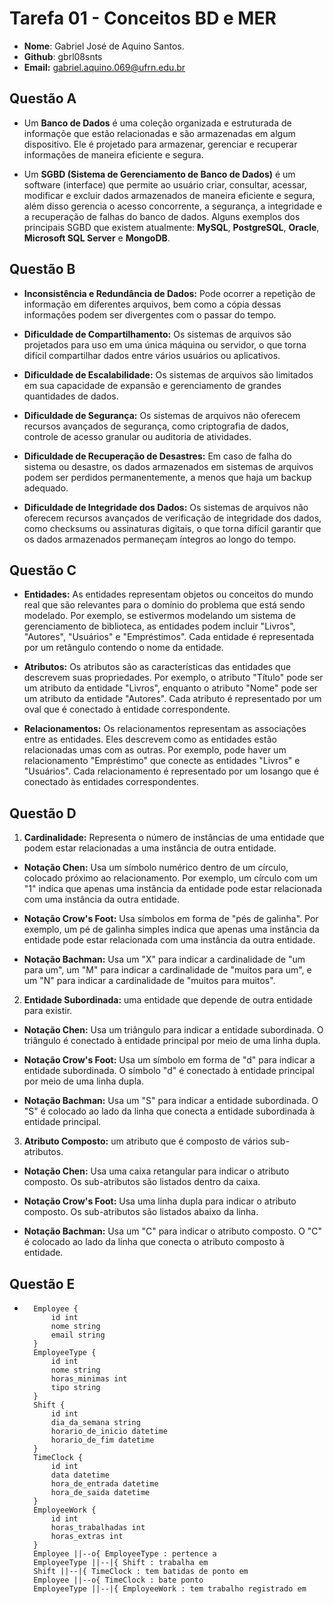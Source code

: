 # __Tarefa 01 - Conceitos BD e MER__

* __Nome__: Gabriel José de Aquino Santos.
* __Github__: gbrl08snts
* __Email:__ gabriel.aquino.069@ufrn.edu.br

## __Questão A__

* Um __Banco de Dados__ é uma coleção organizada e estruturada de informaçõe que estão relacionadas e são armazenadas em algum dispositivo. Ele é projetado para
armazenar, gerenciar e recuperar informações de maneira eficiente e segura.

* Um __SGBD (Sistema de Gerenciamento de Banco de Dados)__ é um software (interface) que permite ao usuário criar, consultar, acessar, modificar e excluir dados 
armazenados de maneira eficiente e segura, além disso gerencia o acesso concorrente, a segurança, a integridade e a recuperação de falhas do banco de dados. Alguns 
exemplos dos principais SGBD que existem atualmente: __MySQL__, __PostgreSQL__, __Oracle__, __Microsoft SQL Server__ e __MongoDB__.

## __Questão B__

* __Inconsistência e Redundância de Dados:__ Pode ocorrer a repetição de informação em diferentes arquivos, bem como a cópia dessas informações podem ser divergentes 
com o passar do tempo.

* __Dificuldade de Compartilhamento:__ Os sistemas de arquivos são projetados para uso em uma única máquina ou servidor, o que torna difícil compartilhar dados entre 
vários usuários ou aplicativos.

* __Dificuldade de Escalabilidade:__ Os sistemas de arquivos são limitados em sua capacidade de expansão e gerenciamento de grandes quantidades de dados.

* __Dificuldade de Segurança:__ Os sistemas de arquivos não oferecem recursos avançados de segurança, como criptografia de dados, controle de acesso granular ou 
auditoria de atividades.

* __Dificuldade de Recuperação de Desastres:__ Em caso de falha do sistema ou desastre, os dados armazenados em sistemas de arquivos podem ser perdidos 
permanentemente, a menos que haja um backup adequado.

* __Dificuldade de Integridade dos Dados:__ Os sistemas de arquivos não oferecem recursos avançados de verificação de integridade dos dados, como checksums ou 
assinaturas digitais, o que torna difícil garantir que os dados armazenados permaneçam íntegros ao longo do tempo.

## __Questão C__

* __Entidades:__ As entidades representam objetos ou conceitos do mundo real que são relevantes para o domínio do problema que está sendo modelado. Por exemplo, se 
estivermos modelando um sistema de gerenciamento de biblioteca, as entidades podem incluir "Livros", "Autores", "Usuários" e "Empréstimos". Cada entidade é 
representada por um retângulo contendo o nome da entidade.

* __Atributos:__ Os atributos são as características das entidades que descrevem suas propriedades. Por exemplo, o atributo "Título" pode ser um atributo da entidade 
"Livros", enquanto o atributo "Nome" pode ser um atributo da entidade "Autores". Cada atributo é representado por um oval que é conectado à entidade correspondente.

* __Relacionamentos:__ Os relacionamentos representam as associações entre as entidades. Eles descrevem como as entidades estão relacionadas umas com as outras. Por 
exemplo, pode haver um relacionamento "Empréstimo" que conecte as entidades "Livros" e "Usuários". Cada relacionamento é representado por um losango que é conectado às 
entidades correspondentes.

## __Questão D__

1. __Cardinalidade:__ Representa o número de instâncias de uma entidade que podem estar relacionadas a uma instância de outra entidade.

* __Notação Chen:__ Usa um símbolo numérico dentro de um círculo, colocado próximo ao relacionamento. Por exemplo, um círculo com um "1" indica que apenas uma 
instância da entidade pode estar relacionada com uma instância da outra entidade.

* __Notação Crow's Foot:__ Usa símbolos em forma de "pés de galinha". Por exemplo, um pé de galinha simples indica que apenas uma instância da entidade pode estar 
relacionada com uma instância da outra entidade.

* __Notação Bachman:__ Usa um "X" para indicar a cardinalidade de "um para um", um "M" para indicar a cardinalidade de "muitos para um", e um "N" para indicar a 
cardinalidade de "muitos para muitos".

2. __Entidade Subordinada:__ uma entidade que depende de outra entidade para existir.

* __Notação Chen:__ Usa um triângulo para indicar a entidade subordinada. O triângulo é conectado à entidade principal por meio de uma linha dupla.

* __Notação Crow's Foot:__ Usa um símbolo em forma de "d" para indicar a entidade subordinada. O símbolo "d" é conectado à entidade principal por meio de uma linha 
dupla.

* __Notação Bachman:__ Usa um "S" para indicar a entidade subordinada. O "S" é colocado ao lado da linha que conecta a entidade subordinada à entidade principal.

3. __Atributo Composto:__ um atributo que é composto de vários sub-atributos.

* __Notação Chen:__ Usa uma caixa retangular para indicar o atributo composto. Os sub-atributos são listados dentro da caixa.

* __Notação Crow's Foot:__ Usa uma linha dupla para indicar o atributo composto. Os sub-atributos são listados abaixo da linha.

* __Notação Bachman:__ Usa um "C" para indicar o atributo composto. O "C" é colocado ao lado da linha que conecta o atributo composto à entidade.

## __Questão E__

* ```mermaid erDiagram
    Employee {
        id int
        nome string
        email string
    }
    EmployeeType {
        id int
        nome string
        horas_minimas int
        tipo string
    }
    Shift {
        id int
        dia_da_semana string
        horario_de_inicio datetime
        horario_de_fim datetime
    }
    TimeClock {
        id int
        data datetime
        hora_de_entrada datetime
        hora_de_saida datetime
    }
    EmployeeWork {
        id int
        horas_trabalhadas int
        horas_extras int
    }
    Employee ||--o{ EmployeeType : pertence a
    EmployeeType ||--|{ Shift : trabalha em
    Shift ||--|{ TimeClock : tem batidas de ponto em
    Employee ||--o{ TimeClock : bate ponto
    EmployeeType ||--|{ EmployeeWork : tem trabalho registrado em
 ```


